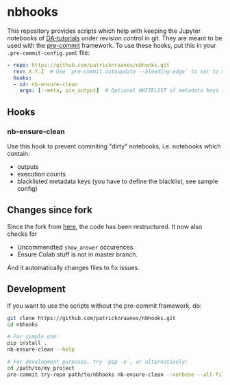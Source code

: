 # nbhooks

This repository provides scripts which help with keeping
the Jupyter notebooks of [DA-tutorials](https://github.com/nansencenter/DA-tutorials)
under revision control in git.
They are meant to be used with the
[pre-commit](https://pre-commit.com) framework.
To use these hooks, put this in your `.pre-commit-config.yaml` file:

```yaml
- repo: https://github.com/patricknraanes/nbhooks.git
  rev: X.Y.Z  # Use `pre-commit autoupdate --bleeding-edge` to set to most recent version
  hooks:
  - id: nb-ensure-clean
    args: [--meta, pin_output]  # Optional WHITELIST of metadata keys (you can use regex)
```

## Hooks

### nb-ensure-clean

Use this hook to prevent commiting "dirty" notebooks, i.e. notebooks which contain:

* outputs
* execution counts
* blacklisted metadata keys (you have to define the blacklist,
  see sample config)

## Changes since fork

Since the fork from [here](https://gitlab.com/iamlikeme/nbhooks),
the code has been restructured.
It now also checks for

* Uncommendted `show_answer` occurences.
* Ensure Colab stuff is not in master branch.

And it automatically changes files to fix issues.

## Development

If you want to use the scripts without the pre-commit framework, do:

```bash
git clone https://github.com/patricknraanes/nbhooks.git
cd nbhooks

# For simple use:
pip install .
nb-ensure-clean --help

# For development purposes, try `pip -e`, or alternatively:
cd /path/to/my_project
pre-commit try-repo path/to/nbhooks nb-ensure-clean --verbose --all-files
```
